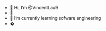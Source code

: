 - 👋 Hi, I’m @VincentLau9
- 👀 
- 🌱 I’m currently learning sofware engineering 
- �

<!---
VincentLau9/VincentLau9 is a ✨ special ✨ repository because its `README.md` (this file) appears on your GitHub profile.
You can click the Preview link to take a look at your changes.
--->
